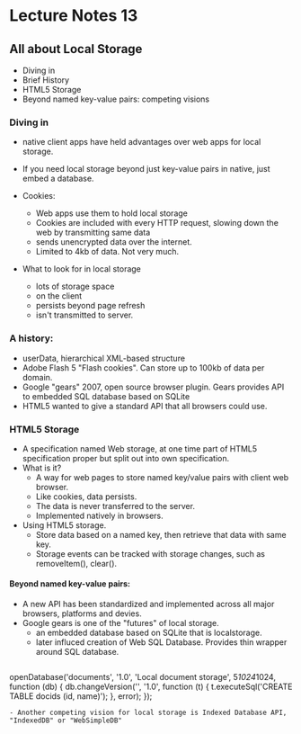 # Lecture Notes 13

## All about Local Storage
- Diving in
- Brief History
- HTML5 Storage
- Beyond named key-value pairs: competing visions

### Diving in
- native client apps have held advantages over web apps for local storage.
- If you need local storage beyond just key-value pairs in native, just embed a database.
- Cookies:
  - Web apps use them to hold local storage
  - Cookies are included with every HTTP request, slowing down the web by transmitting same data
  - sends unencrypted data over the internet.
  - Limited to 4kb of data. Not very much.

- What to look for in local storage
  - lots of storage space
  - on the client
  - persists beyond page refresh
  - isn't transmitted to server.

### A history: 
- userData, hierarchical XML-based structure
- Adobe Flash 5 "Flash cookies". Can store up to 100kb of data per domain.
- Google "gears" 2007, open source browser plugin. Gears provides API to embedded SQL database based on SQLite
- HTML5 wanted to give a standard API that all browsers could use.

### HTML5 Storage
- A specification named Web storage, at one time part of HTML5 specification proper but split out into own specification.
- What is it? 
  - A way for web pages to store named key/value pairs with client web browser.
  - Like cookies, data persists.
  - The data is never transferred to the server.
  - Implemented natively in browsers.
- Using HTML5 storage.
  - Store data based on a named key, then retrieve that data with same key.
  - Storage events  can be tracked with storage changes, such as removeItem(), clear().
  
#### Beyond named key-value pairs:
- A new API has been standardized and implemented across all major browsers, platforms and devies.
- Google gears is one of the "futures" of local storage.
  - an embedded database based on SQLite that is localstorage.
  - later influced creation of Web SQL Database. Provides thin wrapper around SQL database.
  ``` js
openDatabase('documents', '1.0', 'Local document storage', 5*1024*1024, function (db) {
  db.changeVersion('', '1.0', function (t) {
    t.executeSql('CREATE TABLE docids (id, name)');
  }, error);
});
  ```
- Another competing vision for local storage is Indexed Database API, "IndexedDB" or "WebSimpleDB"

